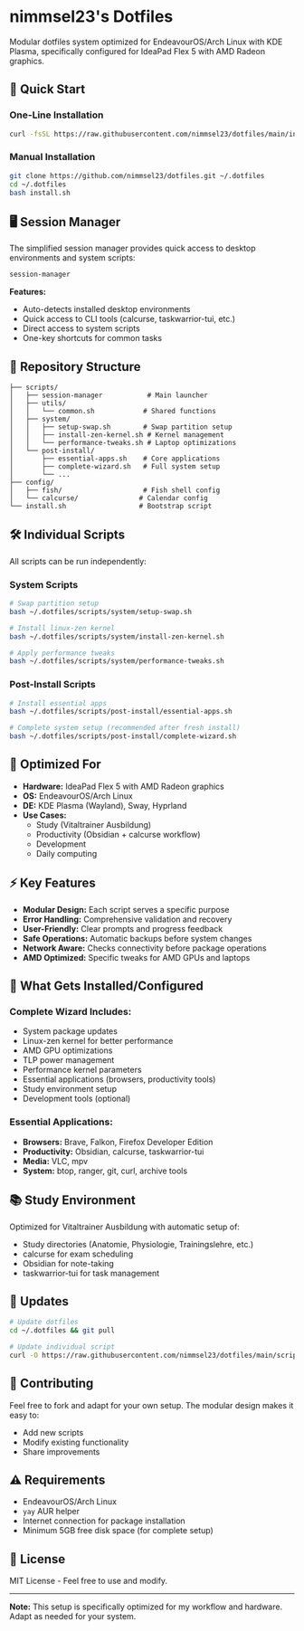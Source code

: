 # nimmsel23's Dotfiles

Modular dotfiles system optimized for EndeavourOS/Arch Linux with KDE Plasma, specifically configured for IdeaPad Flex 5 with AMD Radeon graphics.

## 🚀 Quick Start

### One-Line Installation
```bash
curl -fsSL https://raw.githubusercontent.com/nimmsel23/dotfiles/main/install.sh | bash
```

### Manual Installation
```bash
git clone https://github.com/nimmsel23/dotfiles.git ~/.dotfiles
cd ~/.dotfiles
bash install.sh
```

## 🖥️ Session Manager

The simplified session manager provides quick access to desktop environments and system scripts:

```bash
session-manager
```

**Features:**
- Auto-detects installed desktop environments
- Quick access to CLI tools (calcurse, taskwarrior-tui, etc.)
- Direct access to system scripts
- One-key shortcuts for common tasks

## 📁 Repository Structure

```
├── scripts/
│   ├── session-manager           # Main launcher
│   ├── utils/
│   │   └── common.sh            # Shared functions
│   ├── system/
│   │   ├── setup-swap.sh        # Swap partition setup
│   │   ├── install-zen-kernel.sh # Kernel management
│   │   └── performance-tweaks.sh # Laptop optimizations
│   └── post-install/
│       ├── essential-apps.sh    # Core applications
│       ├── complete-wizard.sh   # Full system setup
│       └── ...
├── config/
│   ├── fish/                    # Fish shell config
│   └── calcurse/               # Calendar config
└── install.sh                  # Bootstrap script
```

## 🛠️ Individual Scripts

All scripts can be run independently:

### System Scripts
```bash
# Swap partition setup
bash ~/.dotfiles/scripts/system/setup-swap.sh

# Install linux-zen kernel
bash ~/.dotfiles/scripts/system/install-zen-kernel.sh

# Apply performance tweaks
bash ~/.dotfiles/scripts/system/performance-tweaks.sh
```

### Post-Install Scripts
```bash
# Install essential apps
bash ~/.dotfiles/scripts/post-install/essential-apps.sh

# Complete system setup (recommended after fresh install)
bash ~/.dotfiles/scripts/post-install/complete-wizard.sh
```

## 🎯 Optimized For

- **Hardware:** IdeaPad Flex 5 with AMD Radeon graphics
- **OS:** EndeavourOS/Arch Linux
- **DE:** KDE Plasma (Wayland), Sway, Hyprland
- **Use Cases:** 
  - Study (Vitaltrainer Ausbildung)
  - Productivity (Obsidian + calcurse workflow)
  - Development
  - Daily computing

## ⚡ Key Features

- **Modular Design:** Each script serves a specific purpose
- **Error Handling:** Comprehensive validation and recovery
- **User-Friendly:** Clear prompts and progress feedback
- **Safe Operations:** Automatic backups before system changes
- **Network Aware:** Checks connectivity before package operations
- **AMD Optimized:** Specific tweaks for AMD GPUs and laptops

## 🔧 What Gets Installed/Configured

### Complete Wizard Includes:
- System package updates
- Linux-zen kernel for better performance
- AMD GPU optimizations
- TLP power management
- Performance kernel parameters
- Essential applications (browsers, productivity tools)
- Study environment setup
- Development tools (optional)

### Essential Applications:
- **Browsers:** Brave, Falkon, Firefox Developer Edition
- **Productivity:** Obsidian, calcurse, taskwarrior-tui
- **Media:** VLC, mpv
- **System:** btop, ranger, git, curl, archive tools

## 📚 Study Environment

Optimized for Vitaltrainer Ausbildung with automatic setup of:
- Study directories (Anatomie, Physiologie, Trainingslehre, etc.)
- calcurse for exam scheduling
- Obsidian for note-taking
- taskwarrior-tui for task management

## 🔄 Updates

```bash
# Update dotfiles
cd ~/.dotfiles && git pull

# Update individual script
curl -O https://raw.githubusercontent.com/nimmsel23/dotfiles/main/scripts/system/setup-swap.sh
```

## 🤝 Contributing

Feel free to fork and adapt for your own setup. The modular design makes it easy to:
- Add new scripts
- Modify existing functionality
- Share improvements

## ⚠️ Requirements

- EndeavourOS/Arch Linux
- `yay` AUR helper
- Internet connection for package installation
- Minimum 5GB free disk space (for complete setup)

## 📄 License

MIT License - Feel free to use and modify.

---

**Note:** This setup is specifically optimized for my workflow and hardware. Adapt as needed for your system.
